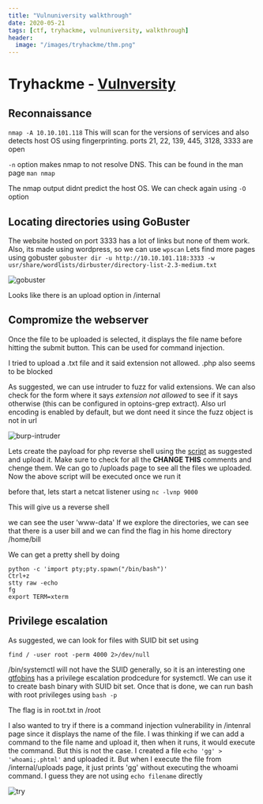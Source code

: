 ```yaml
---
title: "Vulnuniversity walkthrough"
date: 2020-05-21
tags: [ctf, tryhackme, vulnuniversity, walkthrough]
header:
  image: "/images/tryhackme/thm.png"
---
```


# Tryhackme - [Vulnversity](https://tryhackme.com/room/vulnversity)

## Reconnaissance

`nmap -A 10.10.101.118`
This will scan for the versions of services and also detects host OS using fingerprinting.
ports 21, 22, 139, 445, 3128, 3333 are open

`-n` option makes nmap to not resolve DNS. This can be found in the man page `man nmap`

The nmap output didnt predict the host OS. We can check again using `-O` option

## Locating directories using GoBuster

The website hosted on port 3333 has a lot of links but none of them work. Also, its made using wordpress, so we can use `wpscan`
Lets find more pages using gobuster
`gobuster dir -u http://10.10.101.118:3333 -w usr/share/wordlists/dirbuster/directory-list-2.3-medium.txt`

![gobuster]({{site.url}}{{site.baseurl}}/images/tryhackme/vulnversity/1-gobuster.png)

Looks like there is an upload option in /internal

## Compromize the webserver

Once the file to be uploaded is selected, it displays the file name before hitting the submit button. This can be used for command injection.

I tried to upload a .txt file and it said extension not allowed. .php also seems to be blocked

As suggested, we can use intruder to fuzz for valid extensions. We can also check for the form where it says *extension not allowed* to see if it says otherwise (this can be configured in optoins-grep extract). Also url encoding is enabled by default, but we dont need it since the fuzz object is not in url

![burp-intruder]({{site.url}}{{site.baseurl}}/images/tryhackme/vulnversity/2-burp-intruder.png)

Lets create the payload for php reverse shell using the [script](https://raw.githubusercontent.com/pentestmonkey/php-reverse-shell/master/php-reverse-shell.php) as suggested and upload it. Make sure to check for all the **CHANGE THIS** comments and chenge them. We can go to /uploads page to see all the files we uploaded. Now the above script will be executed once we run it

before that, lets start a netcat listener using `nc -lvnp 9000`

This will give us a reverse shell

we can see the user 'www-data'
If we explore the directories, we can see that there is a user bill and we can find the flag in his home directory /home/bill

We can get a pretty shell by doing
```
python -c 'import pty;pty.spawn("/bin/bash")'
Ctrl+z
stty raw -echo
fg
export TERM=xterm
```

## Privilege escalation

As suggested, we can look for files with SUID bit set using
```
find / -user root -perm 4000 2>/dev/null
```
/bin/systemctl will not have the SUID generally, so it is an interesting one
[gtfobins](https://gtfobins.github.io/gtfobins/systemctl/) has a privilege escalation prodcedure for systemctl. We can use it to create bash binary with SUID bit set. Once that is done, we can run bash with root privileges using `bash -p`

The flag is in root.txt in /root


I also wanted to try if there is a command injection vulnerability in /intenral page since it displays the name of the file. I was thinking if we can add a command to the file name and upload it, then when it runs, it would execute the command. But this is not the case.
I created a file `echo 'gg' > 'whoami;.phtml'` and uploaded it. But when I execute the file from /internal/uploads page, it just prints 'gg' without executing the whoami command. I guess they are not using `echo filename` directly

![try]({{site.url}}{{site.baseurl}}/images/tryhackme/vulnversity/3-try.png)
